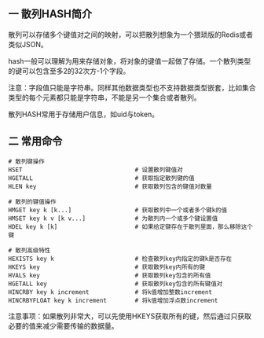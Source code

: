 ## 一 散列HASH简介

散列可以存储多个键值对之间的映射，可以把散列想象为一个猥琐版的Redis或者类似JSON。 

hash一般可以理解为用来存储对象，将对象的键值一起做了存储。一个散列类型的键可以包含至多2的32次方-1个字段。  

注意：字段值只能是字符串。同样其他数据类型也不支持数据类型嵌套，比如集合类型的每个元素都只能是字符串，不能是另一个集合或者散列。  

散列HASH常用于存储用户信息，如uid与token。

## 二 常用命令 

```
# 散列键操作
HSET                                # 设置散列键值对
HGETALL                             # 获取指定散列键的值
HLEN key                            # 获取散列包含的键值对数量

# 散列的键值操作
HMGET key k [k...]                  # 获取散列中一个或者多个键k的值
HMSET key k v [k v...]              # 为散列内一个或多个键设置值
HDEL key k [k]                      # 如果给定键存在于散列里面，那么移除这个键

# 散列高级特性
HEXISTS key k                       # 检查散列key内指定的键k是否存在
HKEYS key                           # 获取散列key内所有的键
HVALS key                           # 获取散列key包含的所有值
HGETALL key                         # 获取散列key包含的所有键值对
HINCRBY key k increment             # 将k值增加整数increment
HINCRBYFLOAT key k increment        # 将k值增加浮点数increment
```

注意事项：如果散列非常大，可以先使用HKEYS获取所有的键，然后通过只获取必要的值来减少需要传输的数据量。
